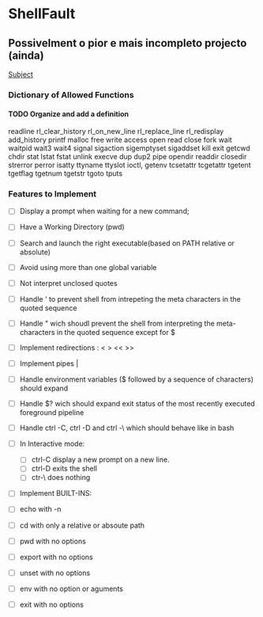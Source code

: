 # ShellFault

## Possivelment o pior e mais incompleto projecto (ainda)

[Subject](https://cdn.intra.42.fr/pdf/pdf/138331/en.subject.pdf)
### Dictionary of Allowed Functions

#### TODO Organize and add a definition
readline
rl_clear_history
rl_on_new_line
rl_replace_line
rl_redisplay
add_history
printf
malloc
free
write
access
open
read
close
fork
wait
waitpid
wait3
wait4
signal
sigaction
sigemptyset
sigaddset
kill
exit
getcwd
chdir
stat
lstat
fstat
unlink
execve
dup
dup2
pipe
opendir
readdir
closedir
strerror
perror
isatty
ttyname
ttyslot
ioctl,
getenv
tcsetattr
tcgetattr
tgetent
tgetflag
tgetnum
tgetstr
tgoto
tputs
### Features to Implement
- [ ] Display a prompt when waiting for a new command;
- [ ] Have a Working Directory (pwd)
- [ ] Search and launch the right executable(based on PATH relative or absolute)
- [ ] Avoid using more than one global variable
- [ ] Not interpret unclosed quotes
- [ ] Handle ' to prevent shell from intrepeting the meta characters in the quoted sequence
- [ ] Handle " wich shoudl prevent the shell from interpreting the meta-characters in the quoted sequence except for $
- [ ] Implement redirections : < > << >>
- [ ] Implement pipes |
- [ ] Handle environment variables ($ followed by a sequence of characters) should expand
- [ ] Handle $? wich should expand exit status of the most recently executed foreground pipeline
- [ ] Handle ctrl -C, ctrl -D and ctrl -\ which should behave like in bash
- [ ] In Interactive mode:
    - [ ] ctrl-C display a new prompt on a new line.
    - [ ] ctrl-D exits the shell
    - [ ] ctr-\ does nothing
- [ ] Implement BUILT-INS:
 - [ ] echo with -n
 - [ ] cd with only a relative or absoute path
 - [ ] pwd with no options
 - [ ] export with no options
 - [ ] unset with no options
 - [ ] env with no option or aguments
 - [ ] exit with no options

